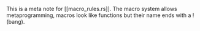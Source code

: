 This is a meta note for [[macro_rules.rs]]. The macro system allows metaprogramming, macros look like functions but their name ends with a ! (bang).
